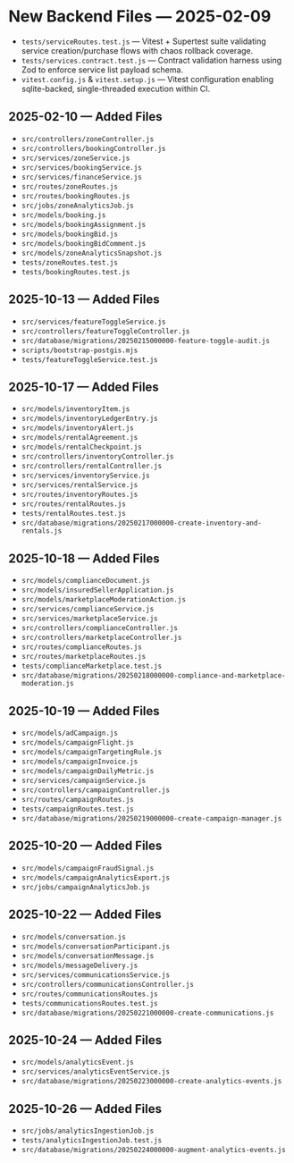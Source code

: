 # New Backend Files — 2025-02-09

- `tests/serviceRoutes.test.js` — Vitest + Supertest suite validating service creation/purchase flows with chaos rollback coverage.
- `tests/services.contract.test.js` — Contract validation harness using Zod to enforce service list payload schema.
- `vitest.config.js` & `vitest.setup.js` — Vitest configuration enabling sqlite-backed, single-threaded execution within CI.
## 2025-02-10 — Added Files
- `src/controllers/zoneController.js`
- `src/controllers/bookingController.js`
- `src/services/zoneService.js`
- `src/services/bookingService.js`
- `src/services/financeService.js`
- `src/routes/zoneRoutes.js`
- `src/routes/bookingRoutes.js`
- `src/jobs/zoneAnalyticsJob.js`
- `src/models/booking.js`
- `src/models/bookingAssignment.js`
- `src/models/bookingBid.js`
- `src/models/bookingBidComment.js`
- `src/models/zoneAnalyticsSnapshot.js`
- `tests/zoneRoutes.test.js`
- `tests/bookingRoutes.test.js`

## 2025-10-13 — Added Files
- `src/services/featureToggleService.js`
- `src/controllers/featureToggleController.js`
- `src/database/migrations/20250215000000-feature-toggle-audit.js`
- `scripts/bootstrap-postgis.mjs`
- `tests/featureToggleService.test.js`

## 2025-10-17 — Added Files
- `src/models/inventoryItem.js`
- `src/models/inventoryLedgerEntry.js`
- `src/models/inventoryAlert.js`
- `src/models/rentalAgreement.js`
- `src/models/rentalCheckpoint.js`
- `src/controllers/inventoryController.js`
- `src/controllers/rentalController.js`
- `src/services/inventoryService.js`
- `src/services/rentalService.js`
- `src/routes/inventoryRoutes.js`
- `src/routes/rentalRoutes.js`
- `tests/rentalRoutes.test.js`
- `src/database/migrations/20250217000000-create-inventory-and-rentals.js`

## 2025-10-18 — Added Files
- `src/models/complianceDocument.js`
- `src/models/insuredSellerApplication.js`
- `src/models/marketplaceModerationAction.js`
- `src/services/complianceService.js`
- `src/services/marketplaceService.js`
- `src/controllers/complianceController.js`
- `src/controllers/marketplaceController.js`
- `src/routes/complianceRoutes.js`
- `src/routes/marketplaceRoutes.js`
- `tests/complianceMarketplace.test.js`
- `src/database/migrations/20250218000000-compliance-and-marketplace-moderation.js`

## 2025-10-19 — Added Files
- `src/models/adCampaign.js`
- `src/models/campaignFlight.js`
- `src/models/campaignTargetingRule.js`
- `src/models/campaignInvoice.js`
- `src/models/campaignDailyMetric.js`
- `src/services/campaignService.js`
- `src/controllers/campaignController.js`
- `src/routes/campaignRoutes.js`
- `tests/campaignRoutes.test.js`
- `src/database/migrations/20250219000000-create-campaign-manager.js`

## 2025-10-20 — Added Files
- `src/models/campaignFraudSignal.js`
- `src/models/campaignAnalyticsExport.js`
- `src/jobs/campaignAnalyticsJob.js`

## 2025-10-22 — Added Files
- `src/models/conversation.js`
- `src/models/conversationParticipant.js`
- `src/models/conversationMessage.js`
- `src/models/messageDelivery.js`
- `src/services/communicationsService.js`
- `src/controllers/communicationsController.js`
- `src/routes/communicationsRoutes.js`
- `tests/communicationsRoutes.test.js`
- `src/database/migrations/20250221000000-create-communications.js`

## 2025-10-24 — Added Files
- `src/models/analyticsEvent.js`
- `src/services/analyticsEventService.js`
- `src/database/migrations/20250223000000-create-analytics-events.js`

## 2025-10-26 — Added Files
- `src/jobs/analyticsIngestionJob.js`
- `tests/analyticsIngestionJob.test.js`
- `src/database/migrations/20250224000000-augment-analytics-events.js`
